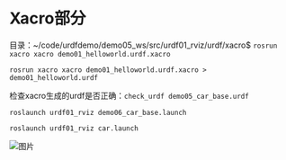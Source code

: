 # Xacro部分
目录：~/code/urdfdemo/demo05_ws/src/urdf01_rviz/urdf/xacro$
`rosrun xacro xacro demo01_helloworld.urdf.xacro`

`rosrun xacro xacro demo01_helloworld.urdf.xacro > demo01_helloworld.urdf`

检查xacro生成的urdf是否正确：`check_urdf demo05_car_base.urdf`

`roslaunch urdf01_rviz demo06_car_base.launch`

`roslaunch urdf01_rviz car.launch`

![图片](https://user-images.githubusercontent.com/103837402/233790742-e7c3394b-6c53-46a3-b945-7bb62adcb629.png)
